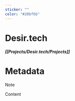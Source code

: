 ```yaml
---
sticker: ""
color: "#20bf6b"
---
```


# Desir.tech
##### [[Projects/Desir.tech/Projects]]



# Metadata
> [!NOTE]
> Content